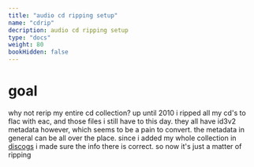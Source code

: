 ```yaml
---
title: "audio cd ripping setup"
name: "cdrip"
decription: audio cd ripping setup
type: "docs"
weight: 80
bookHidden: false
---
```

# goal
why not rerip my entire cd collection? up until 2010 i ripped all my cd's to flac with eac, and those files i still have to this day. they all have id3v2 metadata however, which seems to be a pain to convert. the metadata in general can be all over the place. since i added my whole collection in [discogs](https://www.discogs.com/user/inphobia/collection) i made sure the info there is correct. so now it's just a matter of ripping 
